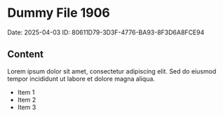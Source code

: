# Dummy File 1906

Date: 2025-04-03
ID: 80611D79-3D3F-4776-BA93-8F3D6A8FCE94

## Content

Lorem ipsum dolor sit amet, consectetur adipiscing elit.
Sed do eiusmod tempor incididunt ut labore et dolore magna aliqua.

* Item 1
* Item 2
* Item 3
